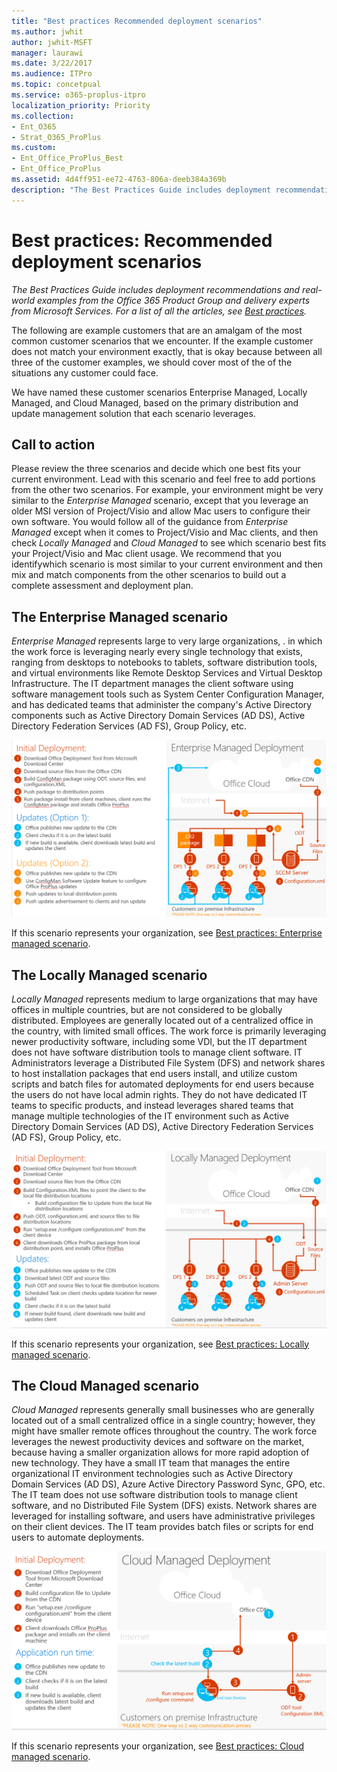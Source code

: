 ```yaml
---
title: "Best practices Recommended deployment scenarios"
ms.author: jwhit
author: jwhit-MSFT
manager: laurawi
ms.date: 3/22/2017
ms.audience: ITPro
ms.topic: concetpual
ms.service: o365-proplus-itpro
localization_priority: Priority
ms.collection:
- Ent_O365
- Strat_O365_ProPlus
ms.custom:
- Ent_Office_ProPlus_Best
- Ent_Office_ProPlus
ms.assetid: 4d4ff951-ee72-4763-806a-deeb384a369b
description: "The Best Practices Guide includes deployment recommendations and real-world examples from the Office 365 Product Group and delivery experts from Microsoft Services. For a list of all the articles, see Best practices."
---
```


# Best practices: Recommended deployment scenarios

 *The Best Practices Guide includes deployment recommendations and real-world examples from the Office 365 Product Group and delivery experts from Microsoft Services. For a list of all the articles, see [Best practices](best-practices.md).* 
  
The following are example customers that are an amalgam of the most common customer scenarios that we encounter. If the example customer does not match your environment exactly, that is okay because between all three of the customer examples, we should cover most of the of the situations any customer could face.
  
We have named these customer scenarios Enterprise Managed, Locally Managed, and Cloud Managed, based on the primary distribution and update management solution that each scenario leverages.
  
## Call to action

Please review the three scenarios and decide which one best fits your current environment. Lead with this scenario and feel free to add portions from the other two scenarios. For example, your environment might be very similar to the  *Enterprise Managed*  scenario, except that you leverage an older MSI version of Project/Visio and allow Mac users to configure their own software. You would follow all of the guidance from *Enterprise Managed*  except when it comes to Project/Visio and Mac clients, and then check *Locally Managed*  and *Cloud Managed*  to see which scenario best fits your Project/Visio and Mac client usage.﻿ We recommend that you identifywhich scenario is most similar to your current environment and then mix and match components from the other scenarios to build out a complete assessment and deployment plan.
  
## The Enterprise Managed scenario

 *Enterprise Managed*  represents large to very large organizations, . in which the work force is leveraging nearly every single technology that exists, ranging from desktops to notebooks to tablets, software distribution tools, and virtual environments like Remote Desktop Services and Virtual Desktop Infrastructure. The IT department manages the client software using software management tools such as System Center Configuration Manager, and has dedicated teams that administer the company's Active Directory components such as Active Directory Domain Services (AD DS), Active Directory Federation Services (AD FS), Group Policy, etc.
  
![Enterprise Managed deployment](../images/180d081a-aad7-40f9-bb18-ff65ff166530.png)
  
If this scenario represents your organization, see [Best practices: Enterprise managed scenario](best-practices-enterprise-managed-scenario.md).
  
## The Locally Managed scenario

 *Locally Managed*  represents medium to large organizations that may have offices in multiple countries, but are not considered to be globally distributed. Employees are generally located out of a centralized office in the country, with limited small offices. The work force is primarily leveraging newer productivity software, including some VDI, but the IT department does not have software distribution tools to manage client software. IT Administrators leverage a Distributed File System (DFS) and network shares to host installation packages that end users install, and utilize custom scripts and batch files for automated deployments for end users because the users do not have local admin rights. They do not have dedicated IT teams to specific products, and instead leverages shared teams that manage multiple technologies of the IT environment such as Active Directory Domain Services (AD DS), Active Directory Federation Services (AD FS), Group Policy, etc.
  
![Locally Managed deployment](../images/067af377-022d-4a4b-aa04-993669398ebc.png)
  
If this scenario represents your organization, see [Best practices: Locally managed scenario](best-practices-locally-managed-scenario.md).
  
## The Cloud Managed scenario

 *Cloud Managed*  represents generally small businesses who are generally located out of a small centralized office in a single country; however, they might have smaller remote offices throughout the country. The work force leverages the newest productivity devices and software on the market, because having a smaller organization allows for more rapid adoption of new technology. They have a small IT team that manages the entire organizational IT environment technologies such as Active Directory Domain Services (AD DS), Azure Active Directory Password Sync, GPO, etc. The IT team does not use software distribution tools to manage client software, and no Distributed File System (DFS) exists. Network shares are leveraged for installing software, and users have administrative privileges on their client devices. The IT team provides batch files or scripts for end users to automate deployments.
  
![Cloud Managed deployment](../images/f1468c2b-b347-4f55-b6b7-0fa9e23a7e97.png)
  
If this scenario represents your organization, see [Best practices: Cloud managed scenario](best-practices-cloud-managed-scenario.md).
  

